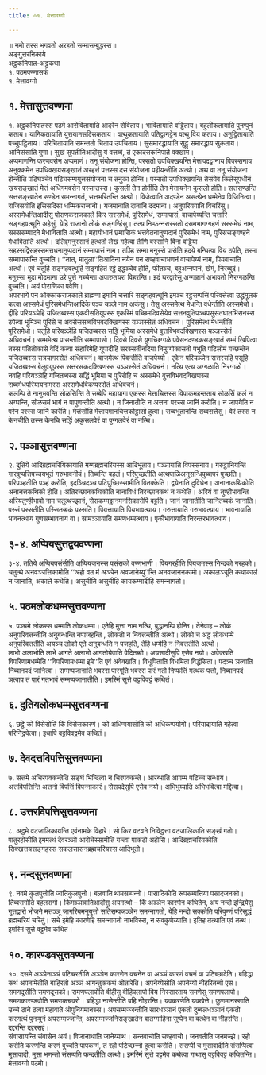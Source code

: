 ```yaml
---
title: ०१. मेत्तावग्गो

---
```

॥ नमो तस्स भगवतो अरहतो सम्मासम्बुद्धस्स॥  
अङ्गुत्तरनिकाये  
अट्ठकनिपात-अट्ठकथा  
१. पठमपण्णासकं  
१. मेत्तावग्गो  


## १. मेत्तासुत्तवण्णना

१. अट्ठकनिपातस्स पठमे आसेवितायाति आदरेन सेविताय। भावितायाति वड्ढिताय। बहुलीकतायाति पुनप्पुनं कताय। यानिकतायाति युत्तयानसदिसकताय। वत्थुकतायाति पतिट्ठानट्ठेन वत्थु विय कताय। अनुट्ठितायाति पच्‍चुपट्ठिताय। परिचितायाति समन्ततो चिताय उपचिताय। सुसमारद्धायाति सुट्ठु समारद्धाय सुकताय। आनिसंसाति गुणा। सुखं सुपतीतिआदीसु यं वत्तब्बं, तं एकादसकनिपाते वक्खाम।  
अप्पमाणन्ति फरणवसेन अप्पमाणं। तनू संयोजना होन्ति, पस्सतो उपधिक्खयन्ति मेत्तापदट्ठानाय विपस्सनाय अनुक्‍कमेन उपधिक्खयसङ्खातं अरहत्तं पत्तस्स दस संयोजना पहीयन्तीति अत्थो। अथ वा तनू संयोजना होन्तीति पटिघञ्‍चेव पटिघसम्पयुत्तसंयोजना च तनुका होन्ति। पस्सतो उपधिक्खयन्ति तेसंयेव किलेसूपधीनं खयसङ्खातं मेत्तं अधिगमवसेन पस्सन्तस्स। कुसली तेन होतीति तेन मेत्तायनेन कुसलो होति। सत्तसण्डन्ति सत्तसङ्खातेन सण्डेन समन्‍नागतं, सत्तभरितन्ति अत्थो। विजेत्वाति अदण्डेन असत्थेन धम्मेनेव विजिनित्वा। राजिसयोति इसिसदिसा धम्मिकराजानो। यजमानाति दानानि ददमाना। अनुपरियगाति विचरिंसु।  
अस्समेधन्तिआदीसु पोराणकराजकाले किर सस्समेधं, पुरिसमेधं, सम्मापासं, वाचापेय्यन्ति चत्तारि सङ्गहवत्थूनि अहेसुं, येहि राजानो लोकं सङ्गण्हिंसु। तत्थ निप्फन्‍नसस्सतो दसमभागग्गहणं सस्समेधं नाम, सस्ससम्पादने मेधाविताति अत्थो। महायोधानं छमासिकं भत्तवेतनानुप्पदानं पुरिसमेधं नाम, पुरिससङ्गण्हने मेधाविताति अत्थो। दलिद्दमनुस्सानं हत्थतो लेखं गहेत्वा तीणि वस्सानि विना वड्ढिया सहस्सद्विसहस्समत्तधनानुप्पदानं सम्मापासं नाम। तञ्हि सम्मा मनुस्से पासेति हदये बन्धित्वा विय ठपेति, तस्मा सम्मापासन्ति वुच्‍चति। ‘‘तात, मातुला’’तिआदिना नयेन पन सण्हवाचाभणनं वाचापेय्यं नाम, पियवाचाति अत्थो। एवं चतूहि सङ्गहवत्थूहि सङ्गहितं रट्ठं इद्धञ्‍चेव होति, फीतञ्‍च, बहुअन्‍नपानं, खेमं, निरब्बुदं। मनुस्सा मुदा मोदमाना उरे पुत्ते नच्‍चेन्ता अपारुतघरा विहरन्ति। इदं घरद्वारेसु अग्गळानं अभावतो निरग्गळन्ति वुच्‍चति। अयं पोराणिका पवेणि।  
अपरभागे पन ओक्‍काकराजकाले ब्राह्मणा इमानि चत्तारि सङ्गहवत्थूनि इमञ्‍च रट्ठसम्पत्तिं परिवत्तेत्वा उद्धंमूलकं कत्वा अस्समेधं पुरिसमेधन्तिआदिके पञ्‍च यञ्‍ञे नाम अकंसु। तेसु अस्समेत्थ मेधन्ति वधेन्तीति अस्समेधो। द्वीहि परियञ्‍ञेहि यजितब्बस्स एकवीसतियूपस्स एकस्मिं पच्छिमदिवसेयेव सत्तनवुतिपञ्‍चपसुसतघातभिंसनस्स ठपेत्वा भूमिञ्‍च पुरिसे च अवसेससब्बविभवदक्खिणस्स यञ्‍ञस्सेतं अधिवचनं। पुरिसमेत्थ मेधन्तीति पुरिसमेधो। चतूहि परियञ्‍ञेहि यजितब्बस्स सद्धिं भूमिया अस्समेधे वुत्तविभवदक्खिणस्स यञ्‍ञस्सेतं अधिवचनं। सम्ममेत्थ पासन्तीति सम्मापासो। दिवसे दिवसे युगच्छिग्गळे पवेसनदण्डकसङ्खातं सम्मं खिपित्वा तस्स पतितोकासे वेदिं कत्वा संहारिमेहि यूपादीहि सरस्सतीनदिया निमुग्गोकासतो पभुति पटिलोमं गच्छन्तेन यजितब्बस्स सत्रयागस्सेतं अधिवचनं। वाजमेत्थ पिवन्तीति वाजपेय्यो। एकेन परियञ्‍ञेन सत्तरसहि पसूहि यजितब्बस्स बेलुवयूपस्स सत्तरसकदक्खिणस्स यञ्‍ञस्सेतं अधिवचनं। नत्थि एत्थ अग्गळाति निरग्गळो। नवहि परियञ्‍ञेहि यजितब्बस्स सद्धिं भूमिया च पुरिसेहि च अस्समेधे वुत्तविभवदक्खिणस्स सब्बमेधपरियायनामस्स अस्समेधविकप्पस्सेतं अधिवचनं।  
कलम्पि ते नानुभवन्ति सोळसिन्ति ते सब्बेपि महायागा एकस्स मेत्ताचित्तस्स विपाकमहन्तताय सोळसिं कलं न अग्घन्ति, सोळसमं भागं न पापुणन्तीति अत्थो। न जिनातीति न अत्तना परस्स जानिं करोति। न जापयेति न परेन परस्स जानिं कारेति। मेत्तंसोति मेत्तायमानचित्तकोट्ठासो हुत्वा। सब्बभूतानन्ति सब्बसत्तेसु। वेरं तस्स न केनचीति तस्स केनचि सद्धिं अकुसलवेरं वा पुग्गलवेरं वा नत्थि।  


## २. पञ्‍ञासुत्तवण्णना

२. दुतिये आदिब्रह्मचरियिकायाति मग्गब्रह्मचरियस्स आदिभूताय। पञ्‍ञायाति विपस्सनाय। गरुट्ठानियन्ति गारवुप्पत्तिपच्‍चयभूतं गरुभावनीयं। तिब्बन्ति बहलं। परिपुच्छतीति अत्थपाळिअनुसन्धिपुब्बापरं पुच्छति। परिपञ्हतीति पञ्हं करोति, इदञ्‍चिदञ्‍च पटिपुच्छिस्सामीति वितक्‍केति। द्वयेनाति दुविधेन। अनानाकथिकोति अनानत्तकथिको होति। अतिरच्छानकथिकोति नानाविधं तिरच्छानकथं न कथेति। अरियं वा तुण्हीभावन्ति अरियतुण्हीभावो नाम चतुत्थज्झानं, सेसकम्मट्ठानमनसिकारोपि वट्टति। जानं जानातीति जानितब्बकं जानाति। पस्सं पस्सतीति पस्सितब्बकं पस्सति। पियत्तायाति पियभावत्थाय। गरुत्तायाति गरुभावत्थाय। भावनायाति भावनत्थाय गुणसम्भावनाय वा। सामञ्‍ञायाति समणधम्मत्थाय। एकीभावायाति निरन्तरभावत्थाय।  


## ३-४. अप्पियसुत्तद्वयवण्णना

३-४. ततिये अप्पियपसंसीति अप्पियजनस्स पसंसको वण्णभाणी। पियगरहीति पियजनस्स निन्दको गरहको। चतुत्थे अनवञ्‍ञत्तिकामोति ‘‘अहो वत मं अञ्‍ञेन अवजानेय्यु’’न्ति अनवजाननकामो। अकालञ्‍ञूति कथाकालं न जानाति, अकाले कथेति। असुचीति असुचीहि कायकम्मादीहि समन्‍नागतो।  


## ५. पठमलोकधम्मसुत्तवण्णना

५. पञ्‍चमे लोकस्स धम्माति लोकधम्मा। एतेहि मुत्ता नाम नत्थि, बुद्धानम्पि होन्ति। तेनेवाह – लोकं अनुपरिवत्तन्तीति अनुबन्धन्ति नप्पजहन्ति , लोकतो न निवत्तन्तीति अत्थो। लोको च अट्ठ लोकधम्मे अनुपरिवत्ततीति अयञ्‍च लोको एते अनुबन्धति न पजहति, तेहि धम्मेहि न निवत्ततीति अत्थो।  
लाभो अलाभोति लाभे आगते अलाभो आगतोयेवाति वेदितब्बो। अयसादीसुपि एसेव नयो। अवेक्खति विपरिणामधम्मेति ‘‘विपरिणामधम्मा इमे’’ति एवं अवेक्खति। विधूपिताति विधमिता विद्धंसिता। पदञ्‍च ञत्वाति निब्बानपदं जानित्वा। सम्मप्पजानाति भवस्स पारगूति भवस्स पारं गतो निप्फत्तिं मत्थकं पत्तो, निब्बानपदं ञत्वाव तं पारं गतभावं सम्मप्पजानातीति। इमस्मिं सुत्ते वट्टविवट्टं कथितं।  


## ६. दुतियलोकधम्मसुत्तवण्णना

६. छट्ठे को विसेसोति किं विसेसकारणं। को अधिप्पयासोति को अधिकप्पयोगो। परियादायाति गहेत्वा परिनिट्ठपेत्वा। इधापि वट्टविवट्टमेव कथितं।  


## ७. देवदत्तविपत्तिसुत्तवण्णना

७. सत्तमे अचिरपक्‍कन्तेति सङ्घं भिन्दित्वा न चिरपक्‍कन्ते। आरब्भाति आगम्म पटिच्‍च सन्धाय। अत्तविपत्तिन्ति अत्तनो विपत्तिं विपन्‍नाकारं। सेसपदेसुपि एसेव नयो। अभिभुय्याति अभिभवित्वा मद्दित्वा।  


## ८. उत्तरविपत्तिसुत्तवण्णना

८. अट्ठमे वटजालिकायन्ति एवंनामके विहारे। सो किर वटवने निविट्ठत्ता वटजालिकाति सङ्खं गतो। पातुरहोसीति इममत्थं देवरञ्‍ञो आरोचेस्सामीति गन्त्वा पाकटो अहोसि। आदिब्रह्मचरियकोति सिक्खत्तयसङ्गहस्स सकलसासनब्रह्मचरियस्स आदिभूतो।  


## ९. नन्दसुत्तवण्णना

९. नवमे कुलपुत्तोति जातिकुलपुत्तो। बलवाति थामसम्पन्‍नो। पासादिकोति रूपसम्पत्तिया पसादजनको। तिब्बरागोति बहलरागो। किमञ्‍ञत्रातिआदीसु अयमत्थो – किं अञ्‍ञेन कारणेन कथितेन, अयं नन्दो इन्द्रियेसु गुत्तद्वारो भोजने मत्तञ्‍ञू जागरियमनुयुत्तो सतिसम्पजञ्‍ञेन समन्‍नागतो, येहि नन्दो सक्‍कोति परिपुण्णं परिसुद्धं ब्रह्मचरियं चरितुं। सचे इमेहि कारणेहि समन्‍नागतो नाभविस्स, न सक्‍कुणेय्याति। इतिह तत्थाति एवं तत्थ। इमस्मिं सुत्ते वट्टमेव कथितं।  


## १०. कारण्डवसुत्तवण्णना

१०. दसमे अञ्‍ञेनाञ्‍ञं पटिचरतीति अञ्‍ञेन कारणेन वचनेन वा अञ्‍ञं कारणं वचनं वा पटिच्छादेति। बहिद्धा कथं अपनामेतीति बाहिरतो अञ्‍ञं आगन्तुककथं ओतारेति। अपनेय्येसोति अपनेय्यो नीहरितब्बो एस। समणदूसीति समणदूसको। समणपलापोति वीहीसु वीहिपलापो विय निस्सारताय समणेसु समणपलापो। समणकारण्डवोति समणकचवरो। बहिद्धा नासेन्तीति बहि नीहरन्ति। यवकरणेति यवखेत्ते। फुणमानस्साति उच्‍चे ठाने ठत्वा महावाते ओपुनियमानस्स। अपसम्मज्‍जन्तीति सारधञ्‍ञानं एकतो दुब्बलधञ्‍ञानं एकतो करणत्थं पुनप्पुनं अपसम्मज्‍जन्ति, अपसम्मज्‍जनिसङ्खातेन वातग्गाहिना सुप्पेन वा वत्थेन वा नीहरन्ति। दद्दरन्ति दद्दरसद्दं।  
संवासायन्ति संवासेन अयं। विजानाथाति जानेय्याथ। सन्तवाचोति सण्हवाचो। जनवतीति जनमज्झे। रहो करोति करणन्ति करणं वुच्‍चति पापकम्मं, तं रहो पटिच्छन्‍नो हुत्वा करोति। संसप्पी च मुसावादीति संसप्पित्वा मुसावादी, मुसा भणन्तो संसप्पति फन्दतीति अत्थो। इमस्मिं सुत्ते वट्टमेव कथेत्वा गाथासु वट्टविवट्टं कथितन्ति।  
मेत्तावग्गो पठमो।  
